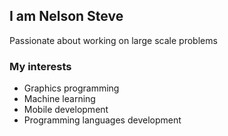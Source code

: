 ## I am Nelson Steve
Passionate about working on large scale problems
### My interests
- Graphics programming
- Machine learning
- Mobile development
- Programming languages development
